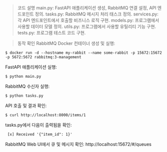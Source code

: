 > 코드 설명
main.py: FastAPI 애플리케이션 생성, RabbitMQ 연결 설정, API 엔드포인트 정의.
tasks.py: RabbitMQ 메시지 처리 태스크 정의.
services.py: 각 API 엔드포인트에서 호출할 비즈니스 로직 구현.
models.py: 프로그램에서 사용할 데이터 모델 정의.
utils.py: 프로그램에서 사용할 유틸리티 기능 구현.
tests.py: 프로그램 테스트 코드 구현.

> 동작 확인
RabbitMQ Docker 컨테이너 생성 및 실행:
```shell
$ docker run -d --hostname my-rabbit --name some-rabbit -p 15672:15672 -p 5672:5672 rabbitmq:3-management
```
FastAPI 애플리케이션 실행:
```shell
$ python main.py
```
RabbitMQ 수신자 실행:
```shell
$ python tasks.py
```
API 호출 및 결과 확인:
```shell
$ curl http://localhost:8000/items/1
```
tasks.py에서 다음이 출력됨을 확인:
```
 [x] Received '{"item_id": 1}'
```
RabbitMQ Web UI에서 큐 및 메시지 확인: http://localhost:15672/#/queues
